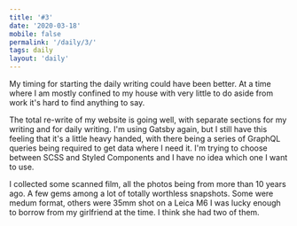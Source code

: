```yaml
---
title: '#3'
date: '2020-03-18'
mobile: false
permalink: '/daily/3/'
tags: daily
layout: 'daily'
---
```


My timing for starting the daily writing could have been better. At a time where I am mostly confined to my house with very little to do aside from work it's hard to find anything to say.

The total re-write of my website is going well, with separate sections for my writing and for daily writing. I'm using Gatsby again, but I still have this feeling that it's a little heavy handed, with there being a series of GraphQL queries being required to get data where I need it. I'm trying to choose between SCSS and Styled Components and I have no idea which one I want to use.

I collected some scanned film, all the photos being from more than 10 years ago. A few gems among a lot of totally worthless snapshots. Some were medum format, others were 35mm shot on a Leica M6 I was lucky enough to borrow from my girlfriend at the time. I think she had two of them.

